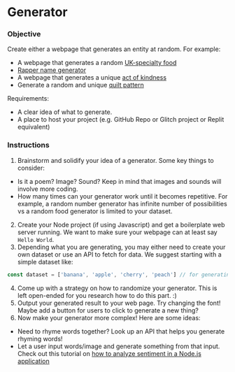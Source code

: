 # Generator

### Objective
Create either a webpage that generates an entity at random. For example:
* A webpage that generates a random [UK-specialty food](https://uk-food.glitch.me/)
* [Rapper name generator](https://www.musicindustryhowto.com/rap-name-generator/)
* A webpage that generates a unique [act of kindness](https://random-acts-of-kindness-generator.glitch.me/)
* Generate a random and unique [quilt pattern](https://quilt-generator.glitch.me/)

Requirements:
* A clear idea of what to generate.
* A place to host your project (e.g. GitHub Repo or Glitch project or Replit equivalent)

### Instructions
1. Brainstorm and solidify your idea of a generator. Some key things to consider:
  * Is it a poem? Image? Sound? Keep in mind that images and sounds will involve more coding. 
  * How many times can your generator work until it becomes repetitive. For example, a random number generator has infinite number of possibilities vs a random food generator is limited to your dataset.
2. Create your Node project (if using Javascript) and get a boilerplate web server running. We want to make sure your webpage can at least say `Hello World`.
3. Depending what you are generating, you may either need to create your own dataset or use an API to fetch for data. We suggest starting with a simple dataset like:
```javascript
const dataset = ['banana', 'apple', 'cherry', 'peach'] // for generating a random fruit
```
4. Come up with a strategy on how to randomize your generator. This is left open-ended for you research how to do this part. :)
5. Output your generated result to your web page. Try changing the font! Maybe add a button for users to click to generate a new thing?
6. Now make your generator more complex! Here are some ideas:
  * Need to rhyme words together? Look up an API that helps you generate rhyming words!
  * Let a user input words/image and generate something from that input. Check out this tutorial on [how to analyze sentiment in a Node.js application](https://www.geeksforgeeks.org/how-to-create-sentiment-analysis-application-using-node-js/)
